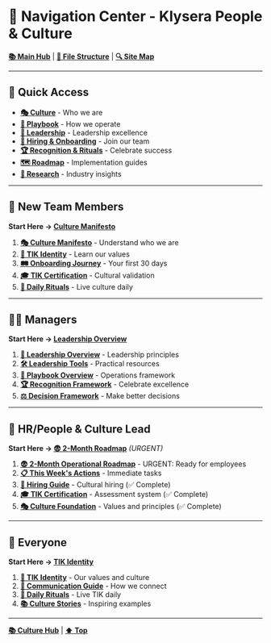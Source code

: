 # 🧭 Navigation Center - Klysera People & Culture

**[📚 Main Hub](./Culture-Hub.md)** | **[📁 File Structure](./FILE-STRUCTURE.md)** | **[🔍 Site Map](#-complete-site-map)**

---

## 🚀 Quick Access
 
 
- **[🎭 Culture](#-culture)** - Who we are
- **[📖 Playbook](#-playbook)** - How we operate
- **[👑 Leadership](#-leadership)** - Leadership excellence
- **[🎯 Hiring & Onboarding](#-hiring--onboarding)** - Join our team
- **[🏆 Recognition & Rituals](#-recognition--rituals)** - Celebrate success
- **[🗺️ Roadmap](#️-roadmap)** - Implementation guides
- **[🔬 Research](#-research)** - Industry insights


---

## 👋 New Team Members

**Start Here → [Culture Manifesto](./Culture/Culture-Manifesto.md)**

1. **[🎭 Culture Manifesto](./Culture/Culture-Manifesto.md)** - Understand who we are
2. **[🎯 TIK Identity](./Culture/TIK-Identity.md)** - Learn our values
3. **[🛤️ Onboarding Journey](./Hiring-Onboarding/Onboarding-Journey.md)** - Your first 30 days
4. **[🎓 TIK Certification](./Hiring-Onboarding/TIK-Certification-Program.md)** - Cultural validation
5. **[📅 Daily Rituals](./Recognition-Rituals/Daily-Rituals.md)** - Live culture daily

---

## 👨‍💼 Managers

**Start Here → [Leadership Overview](./Leadership/Overview.md)**

1. **[👑 Leadership Overview](./Leadership/Overview.md)** - Leadership principles
2. **[🛠️ Leadership Tools](./Leadership/Leadership-Tools.md)** - Practical resources
3. **[📖 Playbook Overview](./Playbook/Overview.md)** - Operations framework
4. **[🏆 Recognition Framework](./Recognition-Rituals/Recognition-Framework.md)** - Celebrate excellence
5. **[⚖️ Decision Framework](./Playbook/Decision-Framework.md)** - Make better decisions

---

## 🎯 HR/People & Culture Lead

**Start Here → [😨 2-Month Roadmap](./Roadmap/2-Month-Operational-Roadmap.md)** *(URGENT)*

1. **[😨 2-Month Operational Roadmap](./Roadmap/2-Month-Operational-Roadmap.md)** - URGENT: Ready for employees
2. **[📋 This Week's Actions](./Roadmap/Overview.md)** - Immediate tasks
3. **[🎯 Hiring Guide](./Hiring-Onboarding/Hiring-Guide.md)** - Cultural hiring (✅ Complete)
4. **[🎓 TIK Certification](./Hiring-Onboarding/TIK-Certification-Program.md)** - Assessment system (✅ Complete)
5. **[🎭 Culture Foundation](./Culture/Overview.md)** - Values and principles (✅ Complete)

---

## 👥 Everyone

**Start Here → [TIK Identity](./Culture/TIK-Identity.md)**

1. **[🎯 TIK Identity](./Culture/TIK-Identity.md)** - Our values and culture
2. **[💬 Communication Guide](./Playbook/Communication-Guide.md)** - How we connect
3. **[📅 Daily Rituals](./Recognition-Rituals/Daily-Rituals.md)** - Live TIK daily
4. **[📚 Culture Stories](./Culture/Culture-Stories.md)** - Inspiring examples


---

**[📚 Culture Hub](./Culture-Hub.md)** | **[⬆️ Top](#-navigation-center---klysera-people--culture)**